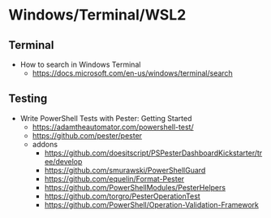 # Windows/Terminal/WSL2

## Terminal

- How to search in Windows Terminal
    - https://docs.microsoft.com/en-us/windows/terminal/search

## Testing

- Write PowerShell Tests with Pester: Getting Started
    - https://adamtheautomator.com/powershell-test/
    - https://github.com/pester/pester
    - addons
        - https://github.com/doesitscript/PSPesterDashboardKickstarter/tree/develop
        - https://github.com/smurawski/PowerShellGuard
        - https://github.com/equelin/Format-Pester
        - https://github.com/PowerShellModules/PesterHelpers
        - https://github.com/torgro/PesterOperationTest
        - https://github.com/PowerShell/Operation-Validation-Framework
